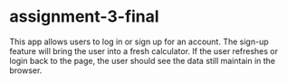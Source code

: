 # assignment-3-final
This app allows users to log in or sign up for an account. The sign-up feature will bring the user into a fresh calculator. 
If the user refreshes or login back to the page, the user should see the data still maintain in the browser.
